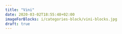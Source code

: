 ```yaml
---
title: "Vini"
date: 2020-03-02T18:55:48+02:00
imageForBlocks: i/categories-block/vini-blocks.jpg 
draft: true
---
```


